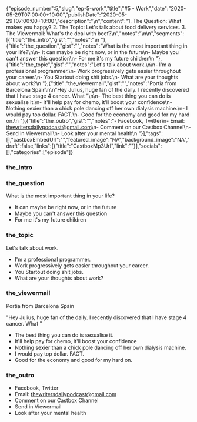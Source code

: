 {"episode_number":5,"slug":"ep-5-work","title":"#5 - Work","date":"2020-05-29T07:00:00+10:00","publishDate":"2020-05-29T07:00:00+10:00","description":"\n","content":"1. The Question: What makes you happy? 2. The Topic: Let's talk about food delivery services. 3. The Viewermail: What's the deal with beef?\n","notes":"\n\n","segments":[{"title":"the_intro","gist":"","notes":"\n      "},{"title":"the_question","gist":"","notes":"What is the most important thing in your life?\n\n- It can maybe be right now, or in the future\n- Maybe you can't answer this question\n- For me it's my future children\n      "},{"title":"the_topic","gist":"","notes":"Let's talk about work.\n\n- I'm a professional programmer.\n- Work progressively gets easier throughout your career.\n- You Startout doing shit jobs.\n- What are your thoughts about work?\n      "},{"title":"the_viewermail","gist":"","notes":"Portia from Barcelona Spain\n\n\"Hey Julius, huge fan of the daily. I recently discovered that I have stage 4 cancer. What \"\n\n- The best thing you can do is sexualise it.\n- It'll help pay for chemo, it'll boost your confidence\n- Nothing sexier than a chick pole dancing off her own dialysis machine.\n- I would pay top dollar. FACT.\n- Good for the economy and good for my hard on.\n      "},{"title":"the_outro","gist":"","notes":"- Facebook, Twitter\n- Email: thewritersdailypodcast@gmail.com\n- Comment on our Castbox Channel\n- Send in Viewermail\n- Look after your mental health\n      "}],"tags":[],"castboxEmbedUrl":"","featured_image":"NA","background_image":"NA","draft":false,"links":[{"title":"CastboxMp3Url","link":""}],"socials":[],"categories":["episode"]}

### the_intro


      
### the_question

What is the most important thing in your life?

- It can maybe be right now, or in the future
- Maybe you can't answer this question
- For me it's my future children
      
### the_topic

Let's talk about work.

- I'm a professional programmer.
- Work progressively gets easier throughout your career.
- You Startout doing shit jobs.
- What are your thoughts about work?
      
### the_viewermail

Portia from Barcelona Spain

"Hey Julius, huge fan of the daily. I recently discovered that I have stage 4 cancer. What "

- The best thing you can do is sexualise it.
- It'll help pay for chemo, it'll boost your confidence
- Nothing sexier than a chick pole dancing off her own dialysis machine.
- I would pay top dollar. FACT.
- Good for the economy and good for my hard on.
      
### the_outro

- Facebook, Twitter
- Email: thewritersdailypodcast@gmail.com
- Comment on our Castbox Channel
- Send in Viewermail
- Look after your mental health
      
